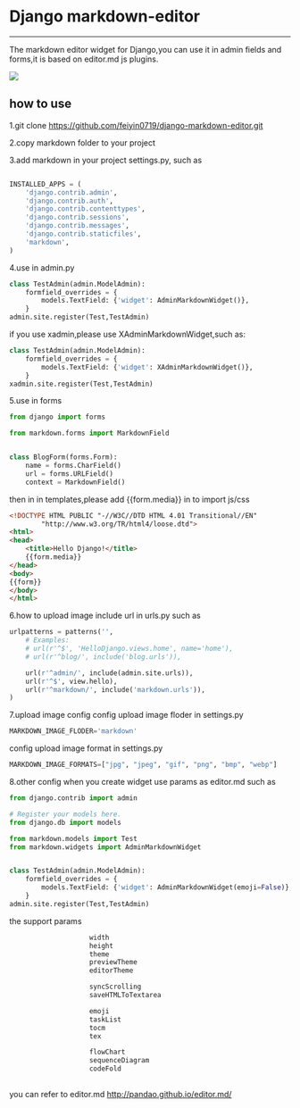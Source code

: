 # Django markdown-editor

------------
The markdown editor widget for Django,you can use it in admin fields and forms,it is based on editor.md js plugins.


![](https://raw.githubusercontent.com/feiyin0719/django-markdown-editor/master/markdown.png)

## how to use
1.git clone https://github.com/feiyin0719/django-markdown-editor.git

2.copy markdown folder to your project

3.add markdown in your project settings.py, such as
```python

INSTALLED_APPS = (
    'django.contrib.admin',
    'django.contrib.auth',
    'django.contrib.contenttypes',
    'django.contrib.sessions',
    'django.contrib.messages',
    'django.contrib.staticfiles',
    'markdown',
)
```
4.use in admin.py
```python
class TestAdmin(admin.ModelAdmin):
    formfield_overrides = {
        models.TextField: {'widget': AdminMarkdownWidget()},
    }
admin.site.register(Test,TestAdmin)
```
if you use xadmin,please use XAdminMarkdownWidget,such as:
```python
class TestAdmin(admin.ModelAdmin):
    formfield_overrides = {
        models.TextField: {'widget': XAdminMarkdownWidget()},
    }
xadmin.site.register(Test,TestAdmin)
```
5.use in forms

```python
from django import forms

from markdown.forms import MarkdownField


class BlogForm(forms.Form):
    name = forms.CharField()
    url = forms.URLField()
    context = MarkdownField()
```
then in in templates,please add {{form.media}} in <head></head> to import js/css
```html
<!DOCTYPE HTML PUBLIC "-//W3C//DTD HTML 4.01 Transitional//EN"
        "http://www.w3.org/TR/html4/loose.dtd">
<html>
<head>
    <title>Hello Django!</title>
    {{form.media}}
</head>
<body>
{{form}}
</body>
</html>
```
6.how to upload image
include url in urls.py such as
```python
urlpatterns = patterns('',
    # Examples:
    # url(r'^$', 'HelloDjango.views.home', name='home'),
    # url(r'^blog/', include('blog.urls')),

    url(r'^admin/', include(admin.site.urls)),
	url(r'^$', view.hello),
    url(r'^markdown/', include('markdown.urls')),
)
```
7.upload image config
config upload image floder in settings.py
```python
MARKDOWN_IMAGE_FLODER='markdown'
```
config upload image format in settings.py
```python
MARKDOWN_IMAGE_FORMATS=["jpg", "jpeg", "gif", "png", "bmp", "webp"]
```
8.other config
when you create widget use params as editor.md
such as
```python
from django.contrib import admin

# Register your models here.
from django.db import models

from markdown.models import Test
from markdown.widgets import AdminMarkdownWidget


class TestAdmin(admin.ModelAdmin):
    formfield_overrides = {
        models.TextField: {'widget': AdminMarkdownWidget(emoji=False)},
    }
admin.site.register(Test,TestAdmin)
```
the support params
```html
                    width   
                    height 
                    theme 
                    previewTheme
                    editorTheme 

                    syncScrolling
                    saveHTMLToTextarea 

                    emoji
                    taskList
                    tocm
                    tex

                    flowChart
                    sequenceDiagram
                    codeFold
                  


```
you can refer to editor.md http://pandao.github.io/editor.md/
